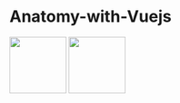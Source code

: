 # Anatomy-with-Vuejs

<p float="left">
    <img src="assets/images/body.png" width="100" />
    <img src="[/img2.png](https://github.com/RezaHamidi0/Anatomy-with-Vuejs/assets/103819181/159f14e5-d8b9-4c1d-ac66-f283f65aacdd)" width="100" />
</p>

